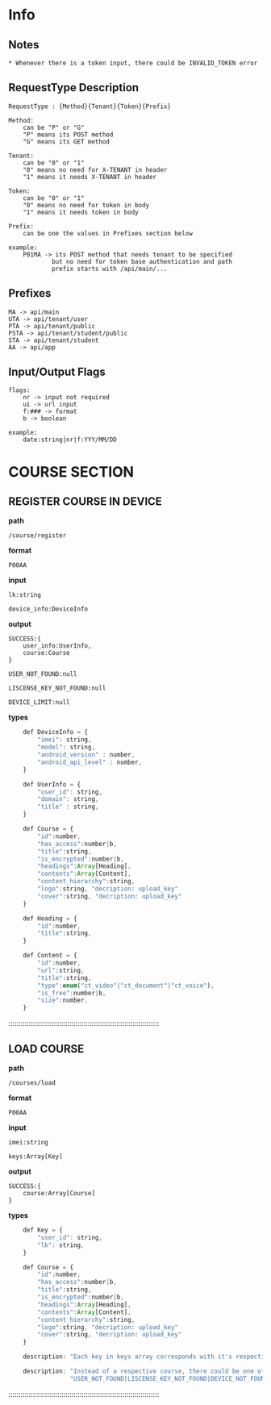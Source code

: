 # Info

## Notes

    * Whenever there is a token input, there could be INVALID_TOKEN error

## RequestType Description

    RequestType : {Method}{Tenant}{Token}{Prefix}

    Method:
        can be "P" or "G"
        "P" means its POST method
        "G" means its GET method

    Tenant:
        can be "0" or "1"
        "0" means no need for X-TENANT in header
        "1" means it needs X-TENANT in header

    Token:
        can be "0" or "1"
        "0" means no need for token in body
        "1" means it needs token in body

    Prefix:
        can be one the values in Prefixes section below

    example:
        P01MA -> its POST method that needs tenant to be specified
                but no need for token base authentication and path
                prefix starts with /api/main/...

## Prefixes

    MA -> api/main
    UTA -> api/tenant/user
    PTA -> api/tenant/public
    PSTA -> api/tenant/student/public
    STA -> api/tenant/student
    AA -> api/app

## Input/Output Flags

    flags:
        nr -> input not required
        ui -> url input
        f:### -> format
        b -> boolean

    example:
        date:string|nr|f:YYY/MM/DD

# COURSE SECTION

## REGISTER COURSE IN DEVICE

**path**

    /course/register

**format**

    P00AA

**input**

    lk:string

    device_info:DeviceInfo

**output**

    SUCCESS:{
        user_info:UserInfo,
        course:Course
    }

    USER_NOT_FOUND:null

    LISCENSE_KEY_NOT_FOUND:null

    DEVICE_LIMIT:null

**types**

```javascript
    def DeviceInfo = {
        "imei": string,
        "model": string,
        "android_version" : number,
        "android_api_level" : number,
    }

    def UserInfo = {
        "user_id": string,
        "domain": string,
        "title" : string,
    }

    def Course = {
        "id":number,
        "has_access":number|b,
        "title":string,
        "is_encrypted":number|b,
        "headings":Array[Heading],
        "contents":Array[Content],
        "content_hierarchy":string,
        "logo":string, "decription: upload_key"
        "cover":string, "decription: upload_key"
    }

    def Heading = {
        "id":number,
        "title":string,
    }

    def Content = {
        "id":number,
        "url":string,
        "title":string,
        "type":enum("ct_video"|"ct_document"|"ct_voice"),
        "is_free":number|b,
        "size":number,
    }
```

::::::::::::::::::::::::::::::::::::::::::::::::::::::::::::::::::::::::::

## LOAD COURSE 

**path**

    /courses/load

**format**

    P00AA

**input**

    imei:string

    keys:Array[Key]

**output**

    SUCCESS:{
        course:Array[Course]
    }

**types**

```javascript
    def Key = {
        "user_id": string,
        "lk": string,
    }

    def Course = {
        "id":number,
        "has_access":number|b,
        "title":string,
        "is_encrypted":number|b,
        "headings":Array[Heading],
        "contents":Array[Content],
        "content_hierarchy":string,
        "logo":string, "decription: upload_key"
        "cover":string, "decription: upload_key"
    }

    description: "Each key in keys array corresponds with it's respective course in courses array which have the same indexes"

    description: "Instead of a respective course, there could be one of the error codes bewlow:"
                 "USER_NOT_FOUND|LISCENSE_KEY_NOT_FOUND|DEVICE_NOT_FOUND"

```

::::::::::::::::::::::::::::::::::::::::::::::::::::::::::::::::::::::::::
